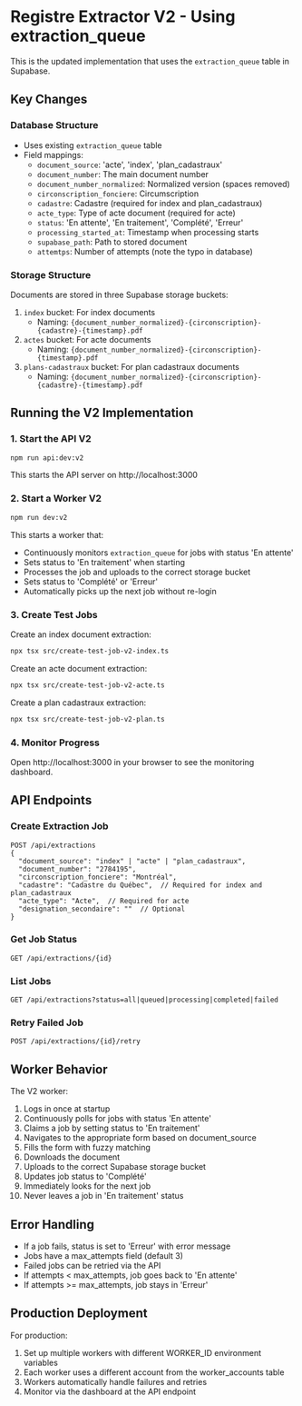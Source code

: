 # Registre Extractor V2 - Using extraction_queue

This is the updated implementation that uses the `extraction_queue` table in Supabase.

## Key Changes

### Database Structure
- Uses existing `extraction_queue` table
- Field mappings:
  - `document_source`: 'acte', 'index', 'plan_cadastraux'
  - `document_number`: The main document number
  - `document_number_normalized`: Normalized version (spaces removed)
  - `circonscription_fonciere`: Circumscription
  - `cadastre`: Cadastre (required for index and plan_cadastraux)
  - `acte_type`: Type of acte document (required for acte)
  - `status`: 'En attente', 'En traitement', 'Complété', 'Erreur'
  - `processing_started_at`: Timestamp when processing starts
  - `supabase_path`: Path to stored document
  - `attemtps`: Number of attempts (note the typo in database)

### Storage Structure
Documents are stored in three Supabase storage buckets:
1. `index` bucket: For index documents
   - Naming: `{document_number_normalized}-{circonscription}-{cadastre}-{timestamp}.pdf`
2. `actes` bucket: For acte documents
   - Naming: `{document_number_normalized}-{circonscription}-{timestamp}.pdf`
3. `plans-cadastraux` bucket: For plan cadastraux documents
   - Naming: `{document_number_normalized}-{circonscription}-{cadastre}-{timestamp}.pdf`

## Running the V2 Implementation

### 1. Start the API V2
```bash
npm run api:dev:v2
```
This starts the API server on http://localhost:3000

### 2. Start a Worker V2
```bash
npm run dev:v2
```
This starts a worker that:
- Continuously monitors `extraction_queue` for jobs with status 'En attente'
- Sets status to 'En traitement' when starting
- Processes the job and uploads to the correct storage bucket
- Sets status to 'Complété' or 'Erreur'
- Automatically picks up the next job without re-login

### 3. Create Test Jobs

Create an index document extraction:
```bash
npx tsx src/create-test-job-v2-index.ts
```

Create an acte document extraction:
```bash
npx tsx src/create-test-job-v2-acte.ts
```

Create a plan cadastraux extraction:
```bash
npx tsx src/create-test-job-v2-plan.ts
```

### 4. Monitor Progress
Open http://localhost:3000 in your browser to see the monitoring dashboard.

## API Endpoints

### Create Extraction Job
```
POST /api/extractions
{
  "document_source": "index" | "acte" | "plan_cadastraux",
  "document_number": "2784195",
  "circonscription_fonciere": "Montréal",
  "cadastre": "Cadastre du Québec",  // Required for index and plan_cadastraux
  "acte_type": "Acte",  // Required for acte
  "designation_secondaire": ""  // Optional
}
```

### Get Job Status
```
GET /api/extractions/{id}
```

### List Jobs
```
GET /api/extractions?status=all|queued|processing|completed|failed
```

### Retry Failed Job
```
POST /api/extractions/{id}/retry
```

## Worker Behavior

The V2 worker:
1. Logs in once at startup
2. Continuously polls for jobs with status 'En attente'
3. Claims a job by setting status to 'En traitement'
4. Navigates to the appropriate form based on document_source
5. Fills the form with fuzzy matching
6. Downloads the document
7. Uploads to the correct Supabase storage bucket
8. Updates job status to 'Complété'
9. Immediately looks for the next job
10. Never leaves a job in 'En traitement' status

## Error Handling

- If a job fails, status is set to 'Erreur' with error message
- Jobs have a max_attempts field (default 3)
- Failed jobs can be retried via the API
- If attempts < max_attempts, job goes back to 'En attente'
- If attempts >= max_attempts, job stays in 'Erreur'

## Production Deployment

For production:
1. Set up multiple workers with different WORKER_ID environment variables
2. Each worker uses a different account from the worker_accounts table
3. Workers automatically handle failures and retries
4. Monitor via the dashboard at the API endpoint